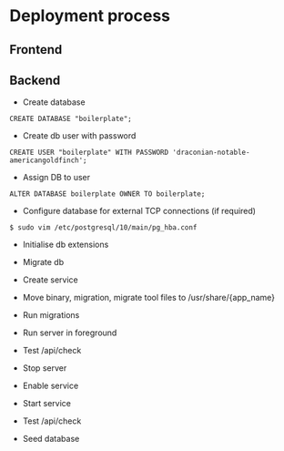 # Deployment process 

## Frontend


## Backend

- Create database
```
CREATE DATABASE "boilerplate";
```
- Create db user with password 
```
CREATE USER "boilerplate" WITH PASSWORD 'draconian-notable-americangoldfinch';
```
- Assign DB to user
```
ALTER DATABASE boilerplate OWNER TO boilerplate;
```
- Configure database for external TCP connections (if required)
```
$ sudo vim /etc/postgresql/10/main/pg_hba.conf
```
- Initialise db extensions
- Migrate db

- Create service
- Move binary, migration, migrate tool files to /usr/share/{app_name}
- Run migrations
- Run server in foreground
- Test /api/check
- Stop server
- Enable service
- Start service
- Test /api/check
- Seed database
